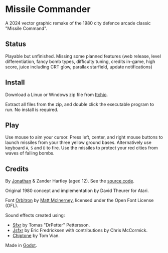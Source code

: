 # Missile Commander

A 2024 vector graphic remake of the 1980 city defence arcade classic "Missile
Command".

## Status

Playable but unfinished. Missing some planned features (web release, level
differentiation, fancy bomb types, difficulty tuning, credits in-game, high
score, juice including CRT glow, parallax starfield, update notifications)

## Install

Download a Linux or Windows zip file from [Itchio](https://tartley.itch.io/missile-commander).

Extract all files from the zip, and double click the executable program to run.
No install is required.

## Play

Use mouse to aim your cursor. Press left, center, and right mouse buttons to
launch missiles from your three yellow ground bases. Alternatively use keyboard
`A`, `S` and `D` to fire. Use the missiles to protect your red cities from waves
of falling bombs.

## Credits

By [Jonathan](https://tartley.com/pages/about) & Zander Hartley (aged 12). See
the [source code](https://github.com/tartley/missile-commander).

Original 1980 concept and implementation by David Theurer for Atari.

Font [Orbitron](https://fonts.google.com/specimen/Orbitron) by [Matt
McInerney](http://pixelspread.com/), licensed under the Open Font License (OFL).

Sound effects created using:

* [Sfxr](http://drpetter.se/project_sfxr.html) by Tomas "DrPetter" Pettersson.
* [Jsfxr](https://sfxr.me/) by Eric Fredricksen with contributions by Chris
  McCormick.
* [Chiptone](https://sfbgames.itch.io/chiptone) by Tom Vian.

Made in [Godot](https://godotengine.org/).

